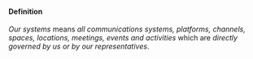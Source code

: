 #### Definition

*Our systems* means *all communications systems, platforms, channels, spaces, locations, meetings, events and activities* which are *directly governed by us or by our representatives*.
